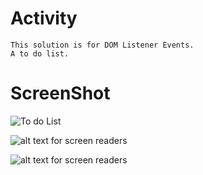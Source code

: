 # Activity

    This solution is for DOM Listener Events.
    A to do list.

# ScreenShot

![To do List](https://github.com/CINPIS/IGTIFullStackBootcamp/blob/master/Mod%20I/Cadastro-listItems/todolist.png "To Do List")

![alt text for screen readers](/assets/presentation.png "presentation")

![alt text for screen readers](/assets/using.png "presentation")

